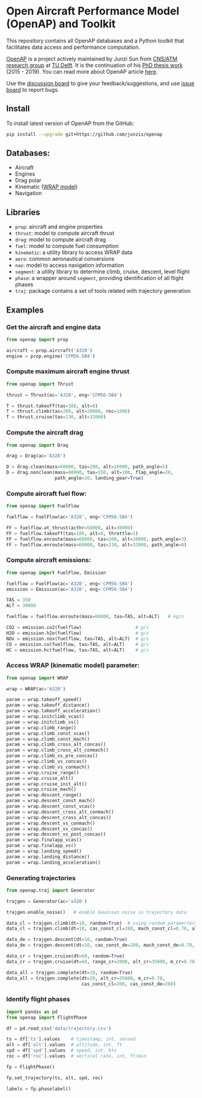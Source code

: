 # Open Aircraft Performance Model (OpenAP) and Toolkit

This repository contains all OpenAP databases and a Python toolkit that facilitates data access and performance computation.

[OpenAP](https://github.com/junzis/openap) is a project actively maintained by Junzi Sun from [CNS/ATM research group](http://cs.lr.tudelft.nl/atm/) at [TU Delft](https://www.tudelft.nl/en/). It is the continuation of his [PhD thesis work](https://doi.org/10.4233/uuid:af94d535-1853-4a6c-8b3f-77c98a52346a) (2015 - 2019). You can read more about OpenAP article [here](https://www.mdpi.com/2226-4310/7/8/104).

Use the [discussion board](https://github.com/junzis/openap/discussions) to give your feedback/suggestions, and use [issue board](https://github.com/junzis/openap/issues) to report bugs.


## Install

To install latest version of OpenAP from the GitHub:

```sh
pip install --upgrade git+https://github.com/junzis/openap
```


## Databases:

  - Aircraft
  - Engines
  - Drag polar
  - Kinematic ([WRAP model](https://github.com/junzis/wrap))
  - Navigation


## Libraries

  - `prop`: aircraft and engine properties
  - `thrust`: model to compute aircraft thrust
  - `drag`: model to compute aircraft drag
  - `fuel`: model to compute fuel consumption
  - `kinematic`: a utility library to access WRAP data
  - `aero`: common aeronautical conversions
  - `nav`: model to access navigation information
  - `segment`: a utility library to determine climb, cruise, descent, level flight
  - `phase`: a wrapper around `segment`, providing identification of all flight phases
  - `traj`: package contains a set of tools related with trajectory generation


## Examples

### Get the aircraft and engine data

```python
from openap import prop

aircraft = prop.aircraft('A320')
engine = prop.engine('CFM56-5B4')
```

### Compute maximum aircraft engine thrust

```python
from openap import Thrust

thrust = Thrust(ac='A320', eng='CFM56-5B4')

T = thrust.takeoff(tas=100, alt=0)
T = thrust.climb(tas=200, alt=20000, roc=1000)
T = thrust.cruise(tas=230, alt=32000)
```

### Compute the aircraft drag

```python
from openap import Drag

drag = Drag(ac='A320')

D = drag.clean(mass=60000, tas=200, alt=20000, path_angle=5)
D = drag.nonclean(mass=60000, tas=150, alt=100, flap_angle=20,
                  path_angle=10, landing_gear=True)
```

### Compute aircraft fuel flow:

```python
from openap import FuelFlow

fuelflow = FuelFlow(ac='A320', eng='CFM56-5B4')

FF = fuelflow.at_thrust(acthr=50000, alt=30000)
FF = fuelflow.takeoff(tas=100, alt=0, throttle=1)
FF = fuelflow.enroute(mass=60000, tas=200, alt=20000, path_angle=3)
FF = fuelflow.enroute(mass=60000, tas=230, alt=32000, path_angle=0)
```

### Compute aircraft emissions:

```python
from openap import FuelFlow, Emission

fuelflow = FuelFlow(ac='A320', eng='CFM56-5B4')
emission = Emission(ac='A320', eng='CFM56-5B4')

TAS = 350
ALT = 30000

fuelflow = fuelflow.enroute(mass=60000, tas=TAS, alt=ALT)   # kg/s

CO2 = emission.co2(fuelflow)                    # g/s
H2O = emission.h2o(fuelflow)                    # g/s
NOx = emission.nox(fuelflow, tas=TAS, alt=ALT)  # g/s
CO = emission.co(fuelflow, tas=TAS, alt=ALT)    # g/s
HC = emission.hc(fuelflow, tas=TAS, alt=ALT)    # g/s
```


### Access WRAP (kinematic model) parameter:

```python
from openap import WRAP

wrap = WRAP(ac='A320')

param = wrap.takeoff_speed()
param = wrap.takeoff_distance()
param = wrap.takeoff_acceleration()
param = wrap.initclimb_vcas()
param = wrap.initclimb_vs()
param = wrap.climb_range()
param = wrap.climb_const_vcas()
param = wrap.climb_const_mach()
param = wrap.climb_cross_alt_concas()
param = wrap.climb_cross_alt_conmach()
param = wrap.climb_vs_pre_concas()
param = wrap.climb_vs_concas()
param = wrap.climb_vs_conmach()
param = wrap.cruise_range()
param = wrap.cruise_alt()
param = wrap.cruise_init_alt()
param = wrap.cruise_mach()
param = wrap.descent_range()
param = wrap.descent_const_mach()
param = wrap.descent_const_vcas()
param = wrap.descent_cross_alt_conmach()
param = wrap.descent_cross_alt_concas()
param = wrap.descent_vs_conmach()
param = wrap.descent_vs_concas()
param = wrap.descent_vs_post_concas()
param = wrap.finalapp_vcas()
param = wrap.finalapp_vs()
param = wrap.landing_speed()
param = wrap.landing_distance()
param = wrap.landing_acceleration()
```

### Generating trajectories


```python
from openap.traj import Generator

trajgen = Generator(ac='a320')

trajgen.enable_noise()   # enable Gaussian noise in trajectory data

data_cl = trajgen.climb(dt=10, random=True)  # using random paramerters
data_cl = trajgen.climb(dt=10, cas_const_cl=280, mach_const_cl=0.78, alt_cr=35000)

data_de = trajgen.descent(dt=10, random=True)
data_de = trajgen.descent(dt=10, cas_const_de=280, mach_const_de=0.78, alt_cr=35000)

data_cr = trajgen.cruise(dt=60, random=True)
data_cr = trajgen.cruise(dt=60, range_cr=2000, alt_cr=35000, m_cr=0.78)

data_all = trajgen.complete(dt=10, random=True)
data_all = trajgen.complete(dt=10, alt_cr=35000, m_cr=0.78,
                            cas_const_cl=260, cas_const_de=260)
```

### Identify flight phases

```python
import pandas as pd
from openap import FlightPhase

df = pd.read_csv('data/trajectory.csv')

ts = df['ts'].values    # timestamp, int, second
alt = df['alt'].values  # altitude, int, ft
spd = df['spd'].values  # speed, int, kts
roc = df['roc'].values  # vertical rate, int, ft/min

fp = FlightPhase()

fp.set_trajectory(ts, alt, spd, roc)

labels = fp.phaselabel()
```